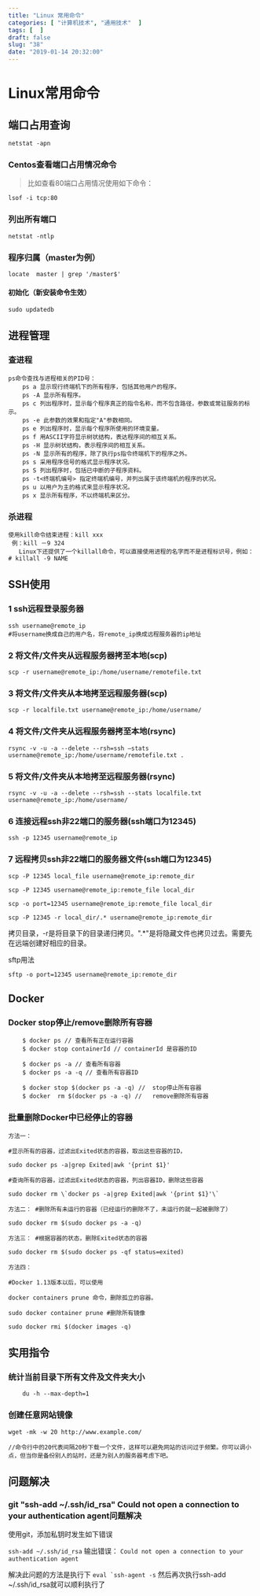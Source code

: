 ```yaml
---
title: "Linux 常用命令"
categories: [ "计算机技术", "通用技术"  ]
tags: [  ]
draft: false
slug: "38"
date: "2019-01-14 20:32:00"
---
```



# Linux常用命令



## 端口占用查询

```
netstat -apn
```
### Centos查看端口占用情况命令
>比如查看80端口占用情况使用如下命令：

`lsof -i tcp:80`
### 列出所有端口

`netstat -ntlp`

### 程序归属（master为例）

    locate  master | grep '/master$'

#### 初始化（新安装命令生效）

    sudo updatedb

## 进程管理

### 查进程

    ps命令查找与进程相关的PID号：
        ps a 显示现行终端机下的所有程序，包括其他用户的程序。
        ps -A 显示所有程序。
        ps c 列出程序时，显示每个程序真正的指令名称，而不包含路径，参数或常驻服务的标示。
        ps -e 此参数的效果和指定"A"参数相同。
        ps e 列出程序时，显示每个程序所使用的环境变量。
        ps f 用ASCII字符显示树状结构，表达程序间的相互关系。
        ps -H 显示树状结构，表示程序间的相互关系。
        ps -N 显示所有的程序，除了执行ps指令终端机下的程序之外。
        ps s 采用程序信号的格式显示程序状况。
        ps S 列出程序时，包括已中断的子程序资料。
        ps -t<终端机编号> 指定终端机编号，并列出属于该终端机的程序的状况。
        ps u 以用户为主的格式来显示程序状况。
        ps x 显示所有程序，不以终端机来区分。
    

### 杀进程

    使用kill命令结束进程：kill xxx
     例：kill －9 324
       Linux下还提供了一个killall命令，可以直接使用进程的名字而不是进程标识号，例如：# killall -9 NAME

## SSH使用

### 1 ssh远程登录服务器

```
ssh username@remote_ip 
#将username换成自己的用户名，将remote_ip换成远程服务器的ip地址
```
### 2 将文件/文件夹从远程服务器拷至本地(scp)
```
scp -r username@remote_ip:/home/username/remotefile.txt 
```
### 3 将文件/文件夹从本地拷至远程服务器(scp)
```
scp -r localfile.txt username@remote_ip:/home/username/
```
### 4 将文件/文件夹从远程服务器拷至本地(rsync)
```
rsync -v -u -a --delete --rsh=ssh –stats username@remote_ip:/home/username/remotefile.txt .
```
### 5 将文件/文件夹从本地拷至远程服务器(rsync)
```
rsync -v -u -a --delete --rsh=ssh --stats localfile.txt username@remote_ip:/home/username/
```

### 6 连接远程ssh非22端口的服务器(ssh端口为12345)

```
ssh -p 12345 username@remote_ip
```

### 7 远程拷贝ssh非22端口的服务器文件(ssh端口为12345)

```
scp -P 12345 local_file username@remote_ip:remote_dir

scp -P 12345 username@remote_ip:remote_file local_dir

scp -o port=12345 username@remote_ip:remote_file local_dir

scp -P 12345 -r local_dir/.* username@remote_ip:remote_dir
```
拷贝目录，-r是将目录下的目录递归拷贝。".*"是将隐藏文件也拷贝过去。需要先在远端创建好相应的目录。

sftp用法
```
sftp -o port=12345 username@remote_ip:remote_dir
```


## Docker

### Docker stop停止/remove删除所有容器

```
    $ docker ps // 查看所有正在运行容器
    $ docker stop containerId // containerId 是容器的ID
    
    $ docker ps -a // 查看所有容器
    $ docker ps -a -q // 查看所有容器ID
    
    $ docker stop $(docker ps -a -q) //  stop停止所有容器
    $ docker  rm $(docker ps -a -q) //   remove删除所有容器

```

### 批量删除Docker中已经停止的容器

```
方法一： 

#显示所有的容器，过滤出Exited状态的容器，取出这些容器的ID， 

sudo docker ps -a|grep Exited|awk '{print $1}' 

#查询所有的容器，过滤出Exited状态的容器，列出容器ID，删除这些容器 

sudo docker rm \`docker ps -a|grep Exited|awk '{print $1}'\` 

方法二： #删除所有未运行的容器（已经运行的删除不了，未运行的就一起被删除了） 

sudo docker rm $(sudo docker ps -a -q) 

方法三： #根据容器的状态，删除Exited状态的容器 

sudo docker rm $(sudo docker ps -qf status=exited) 

方法四： 

#Docker 1.13版本以后，可以使用 

docker containers prune 命令，删除孤立的容器。 

sudo docker container prune #删除所有镜像 

sudo docker rmi $(docker images -q)
```

## 实用指令

### 统计当前目录下所有文件及文件夹大小

```
    du -h --max-depth=1
```

### 创建任意网站镜像

```
wget -mk -w 20 http://www.example.com/

//命令行中的20代表间隔20秒下载一个文件，这样可以避免网站的访问过于频繁。你可以调小点，但当你是备份别人的站时，还是为别人的服务器考虑下吧。
```




## 问题解决
### git "ssh-add ~/.ssh/id_rsa" Could not open a connection to your authentication agent问题解决
使用git，添加私钥时发生如下错误

```ssh-add ~/.ssh/id_rsa```
输出错误： ```Could not open a connection to your authentication agent```

解决此问题的方法是执行下
```eval `ssh-agent -s```
然后再次执行ssh-add ~/.ssh/id_rsa就可以顺利执行了